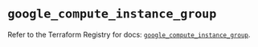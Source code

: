 # `google_compute_instance_group`

Refer to the Terraform Registry for docs: [`google_compute_instance_group`](https://registry.terraform.io/providers/hashicorp/google/4.85.0/docs/resources/compute_instance_group).
